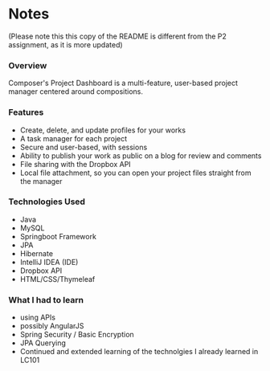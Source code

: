 # Notes

(Please note this this copy of the README is different from the P2 assignment, as it is more updated)

### Overview

Composer's Project Dashboard is a multi-feature, user-based project manager centered around compositions. 

### Features

* Create, delete, and update profiles for your works
* A task manager for each project
* Secure and user-based, with sessions
* Ability to publish your work as public on a blog for review and comments
* File sharing with the Dropbox API
* Local file attachment, so you can open your project files straight from the manager

### Technologies Used
* Java
* MySQL
* Springboot Framework
* JPA
* Hibernate
* IntelliJ IDEA (IDE)
* Dropbox API
* HTML/CSS/Thymeleaf

### What I had to learn
* using APIs
* possibly AngularJS
* Spring Security / Basic Encryption
* JPA Querying
* Continued and extended learning of the technolgies I already learned in LC101